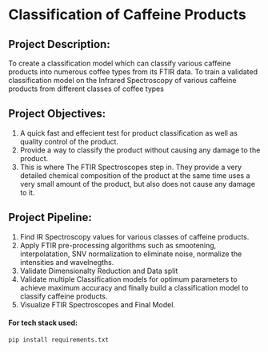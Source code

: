 # Classification of Caffeine Products

## Project Description:
To create a classification model which can classify various caffeine products into numerous coffee types from its FTIR data. To train a validated classification model on the Infrared Spectroscopy of various caffeine products from different classes of coffee types

## Project Objectives:
1.	A quick fast and effecient test for product classification as well as quality control of the product.
2.	Provide a way to classify the product without causing any damage to the product.
3.	This is where The FTIR Spectroscopes step in. They provide a very detailed chemical composition of the product at the same time uses a very small amount of the product, but also does not cause any damage to it.

## Project Pipeline:
1.	Find IR Spectroscopy values for various classes of caffeine products.
2.	Apply FTIR pre-processing algorithms such as smootening, interpolatation, SNV normalization to eliminate noise, normalize the intensities and wavelnegths.
3.	Validate Dimensionalty Reduction and Data split
4.	Validate multiple Classification models for optimum parameters to achieve maximum accuracy and finally build a classification model to classify caffeine products.
5. Visualize FTIR Spectroscopes and Final Model.

#### For tech stack used:
```
pip install requirements.txt
``` 